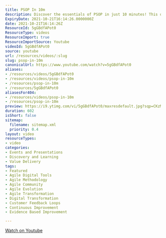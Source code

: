 ```yaml
---
title: PSOP In 10m
description: Discover the essentials of PSOP in just 10 minutes! This quick guide breaks down key concepts and insights for a clear understanding.
ExpiryDate: 2021-10-21T16:14:26.0000000Z
date: 2021-10-21T16:14:26Z
ResourceId: 5gGBdfAPot0
ResourceType: videos
ResourceImport: true
ResourceImportSource: Youtube
videoId: 5gGBdfAPot0
source: youtube
url: /resources/videos/:slug
slug: psop-in-10m
canonicalUrl: https://www.youtube.com/watch?v=5gGBdfAPot0
aliases:
- /resources/videos/5gGBdfAPot0
- /resources/videos/psop-in-10m
- /resources/psop-in-10m
- /resources/5gGBdfAPot0
aliasesFor404:
- /resources/videos/psop-in-10m
- /resources/psop-in-10m
preview: https://i9.ytimg.com/vi/5gGBdfAPot0/maxresdefault.jpg?sqp=CKzMp7oG&rs=AOn4CLBPLjLr5QHuydXM_TOvhF7Pa9NBhQ
duration: 602
isShort: false
sitemap:
  filename: sitemap.xml
  priority: 0.4
layout: video
resourceTypes:
- video
categories:
- Events and Presentations
- Discovery and Learning
- Value Delivery
tags:
- Featured
- Agile Digital Tools
- Agile Methodology
- Agile Community
- Agile Evolution
- Agile Transformation
- Digital Transformation
- Customer Feedback Loops
- Continuous Improvement
- Evidence Based Improvement

---
```

  
 [Watch on Youtube](https://www.youtube.com/watch?v=5gGBdfAPot0)
